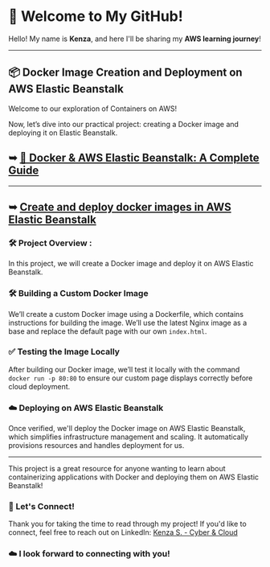 # 🌟 Welcome to My GitHub!

Hello! My name is **Kenza**, and here I'll be sharing my **AWS learning journey**!

----------
## 📦 Docker Image Creation and Deployment on AWS Elastic Beanstalk

Welcome to our exploration of Containers on AWS! 
 
Now, let’s dive into our practical project: creating a Docker image and deploying it on Elastic Beanstalk.

## ➥ [🐳 Docker & AWS Elastic Beanstalk: A Complete Guide](https://github.com/Kzax01/Use-Docker-in-AWS-Elastic-Beanstalk/blob/main/Docker%20%26%20AWS%20Elastic%20Beanstalk-%20A%20Complete%20Guide.md)

-----

## ➥ [Create and deploy docker images in AWS Elastic Beanstalk](https://github.com/Kzax01/Use-Docker-in-AWS-Elastic-Beanstalk/blob/main/Create%20and%20deploy%20docker%20images%20in%20AWS%20Elastic%20Beanstalk.pdf)

### 🛠️ Project Overview : 
In this project, we will create a Docker image and deploy it on AWS Elastic Beanstalk.

### 🛠️ Building a Custom Docker Image
We’ll create a custom Docker image using a Dockerfile, which contains instructions for building the image. We’ll use the latest Nginx image as a base and replace the default page with our own `index.html`.

### ✅ Testing the Image Locally
After building our Docker image, we’ll test it locally with the command `docker run -p 80:80` to ensure our custom page displays correctly before cloud deployment.

### ☁️ Deploying on AWS Elastic Beanstalk
Once verified, we'll deploy the Docker image on AWS Elastic Beanstalk, which simplifies infrastructure management and scaling. It automatically provisions resources and handles deployment for us.

----

This project is a great resource for anyone wanting to learn about containerizing applications with Docker and deploying them on AWS Elastic Beanstalk!

### 💬 Let's Connect!
Thank you for taking the time to read through my project! If you'd like to connect, feel free to reach out on LinkedIn: [Kenza S. - Cyber & Cloud](https://www.linkedin.com/in/kenza-s-cyber-cloud)

### ☁️  I look forward to connecting with you!
